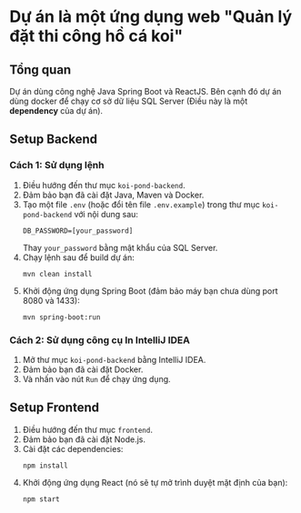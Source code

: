# Dự án là một ứng dụng web "Quản lý đặt thi công hồ cá koi"

## Tổng quan

Dự án dùng công nghệ Java Spring Boot và ReactJS.
Bên cạnh đó dự án dùng docker để chạy cơ sở dữ liệu SQL Server (Điều này là một **dependency** của dự án).

## Setup Backend

### Cách 1: Sử dụng lệnh

1. Điều hướng đến thư mục `koi-pond-backend`.
2. Đảm bảo bạn đã cài đặt Java, Maven và Docker.
3. Tạo một file `.env` (hoặc đổi tên file `.env.example`) trong thư mục `koi-pond-backend` với nội dung sau:
   ```
   DB_PASSWORD=[your_password]
   ```
   Thay `your_password` bằng mật khẩu của SQL Server.
4. Chạy lệnh sau để build dự án:
   ```
   mvn clean install
   ```
5. Khởi động ứng dụng Spring Boot (đảm bảo máy bạn chưa dùng port 8080 và 1433):
   ```
   mvn spring-boot:run
   ```

### Cách 2: Sử dụng công cụ In IntelliJ IDEA

1. Mở thư mục `koi-pond-backend` bằng IntelliJ IDEA.
2. Đảm bảo bạn đã cài đặt Docker.
3. Và nhấn vào nút `Run` để chạy ứng dụng.

## Setup Frontend

1. Điều hướng đến thư mục `frontend`.
2. Đảm bảo bạn đã cài đặt Node.js.
3. Cài đặt các dependencies:
   ```
   npm install
   ```
4. Khởi động ứng dụng React (nó sẽ tự mở trình duyệt mặt định của bạn):
   ```
   npm start
   ```
